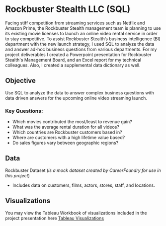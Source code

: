 # Rockbuster Stealth LLC (SQL)
Facing stiff competition from streaming services such as Netflix and Amazon Prime,
the Rockbuster Stealth management team is planning to use its existing movie licenses to
launch an online video rental service in order to stay competitive.
To assist Rockbuster Stealth’s business intelligence (BI) department with the new launch strategy, 
I used SQL to analyze the data and answer ad-hoc business questions from various departments. 
For my project deliverables I created a Powerpoint presentation for Rockbuster Stealth's Management Board, and an Excel report for my technical colleagues. Also, I created a supplemental data dictionary as well. 
## Objective
Use SQL to analyze the data to answer complex business questions with data driven answers for the upcoming online video streaming launch. 
### Key Questions:
* Which movies contributed the most/least to revenue gain?
* What was the average rental duration for all videos?
* Which countries are Rockbuster customers based in?
* Where are customers with a high lifetime value based?
* Do sales figures vary between geographic regions?
## Data
Rockbuster Dataset (_is a mock dataset created by CareerFoundry for use in this project_)
* Includes data on customers, films, actors, stores, staff, and locations.
## Visualizations
You may view the Tableau Workbook of visualizations included in the project presentation here [Tableau Visualizations](https://public.tableau.com/app/profile/erica8659/viz/PresentationVisuals/Achievement3)



